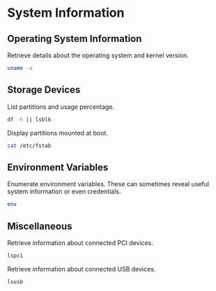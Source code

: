 # System Information

## Operating System Information

Retrieve details about the operating system and kernel version.

```bash
uname -a
```

## Storage Devices

List partitions and usage percentage.

```bash
df -h || lsblk
```

Display partitions mounted at boot.

```bash
cat /etc/fstab
```

## Environment Variables

Enumerate environment variables. These can sometimes reveal useful system information or even credentials.

```bash
env
```

## Miscellaneous

Retrieve information about connected PCI devices.

```bash
lspci
```

Retrieve information about connected USB devices.

```bash
lsusb
```
